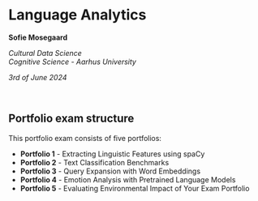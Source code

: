 # Language Analytics

**Sofie Mosegaard**

*Cultural Data Science*  
*Cognitive Science - Aarhus University*

*3rd of June 2024*

<br>

## Portfolio exam structure

This portfolio exam consists of five portfolios: 

- **Portfolio 1** - Extracting Linguistic Features using spaCy
- **Portfolio 2** - Text Classification Benchmarks
- **Portfolio 3** - Query Expansion with Word Embeddings
- **Portfolio 4** - Emotion Analysis with Pretrained Language Models
- **Portfolio 5** - Evaluating Environmental Impact of Your Exam Portfolio